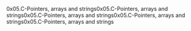 0x05.C-Pointers, arrays and strings0x05.C-Pointers, arrays and strings0x05.C-Pointers, arrays and strings0x05.C-Pointers, arrays and strings0x05.C-Pointers, arrays and strings
